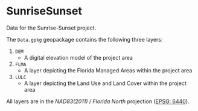 # SunriseSunset
Data for the Sunrise-Sunset project.

The `Data.gpkg` geopackage contains the following three layers:

1. `DEM`
    - A digital elevation model of the project area
2. `FLMA`
    - A layer depicting the Florida Managed Areas within the project area
3. `LULC`
    - A layer depicting the Land Use and Land Cover within the project area

All layers are in the _NAD83(2011) / Florida North_ projection ([EPSG: 6440](https://epsg.io/6440)).
